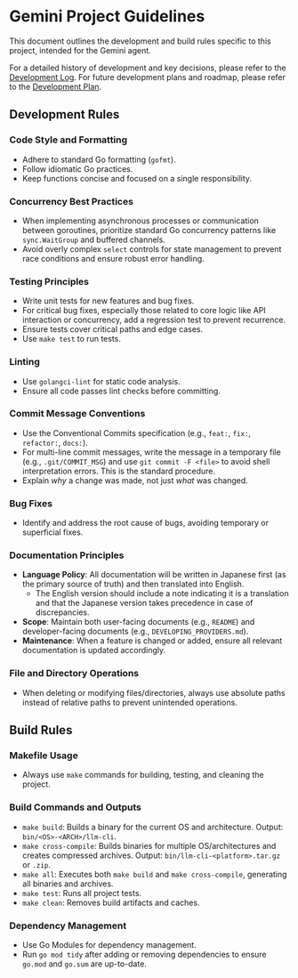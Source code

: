 # Gemini Project Guidelines

This document outlines the development and build rules specific to this project, intended for the Gemini agent.

For a detailed history of development and key decisions, please refer to the [Development Log](DEVELOPMENT_LOG.md).
For future development plans and roadmap, please refer to the [Development Plan](DEVELOPMENT_PLAN.md).

## Development Rules

### Code Style and Formatting

- Adhere to standard Go formatting (`gofmt`).
- Follow idiomatic Go practices.
- Keep functions concise and focused on a single responsibility.

### Concurrency Best Practices
- When implementing asynchronous processes or communication between goroutines, prioritize standard Go concurrency patterns like `sync.WaitGroup` and buffered channels.
- Avoid overly complex `select` controls for state management to prevent race conditions and ensure robust error handling.

### Testing Principles

- Write unit tests for new features and bug fixes.
- For critical bug fixes, especially those related to core logic like API interaction or concurrency, add a regression test to prevent recurrence.
- Ensure tests cover critical paths and edge cases.
- Use `make test` to run tests.

### Linting
- Use `golangci-lint` for static code analysis.
- Ensure all code passes lint checks before committing.

### Commit Message Conventions

- Use the Conventional Commits specification (e.g., `feat:`, `fix:`, `refactor:`, `docs:`).
- For multi-line commit messages, write the message in a temporary file (e.g., `.git/COMMIT_MSG`) and use `git commit -F <file>` to avoid shell interpretation errors. This is the standard procedure.
- Explain *why* a change was made, not just *what* was changed.

### Bug Fixes
- Identify and address the root cause of bugs, avoiding temporary or superficial fixes.

### Documentation Principles

- **Language Policy**: All documentation will be written in Japanese first (as the primary source of truth) and then translated into English.
  - The English version should include a note indicating it is a translation and that the Japanese version takes precedence in case of discrepancies.
- **Scope**: Maintain both user-facing documents (e.g., `README`) and developer-facing documents (e.g., `DEVELOPING_PROVIDERS.md`).
- **Maintenance**: When a feature is changed or added, ensure all relevant documentation is updated accordingly.

### File and Directory Operations
- When deleting or modifying files/directories, always use absolute paths instead of relative paths to prevent unintended operations.

## Build Rules

### Makefile Usage

- Always use `make` commands for building, testing, and cleaning the project.

### Build Commands and Outputs

- `make build`: Builds a binary for the current OS and architecture. Output: `bin/<OS>-<ARCH>/llm-cli`.
- `make cross-compile`: Builds binaries for multiple OS/architectures and creates compressed archives. Output: `bin/llm-cli-<platform>.tar.gz` or `.zip`.
- `make all`: Executes both `make build` and `make cross-compile`, generating all binaries and archives.
- `make test`: Runs all project tests.
- `make clean`: Removes build artifacts and caches.

### Dependency Management

- Use Go Modules for dependency management.
- Run `go mod tidy` after adding or removing dependencies to ensure `go.mod` and `go.sum` are up-to-date.